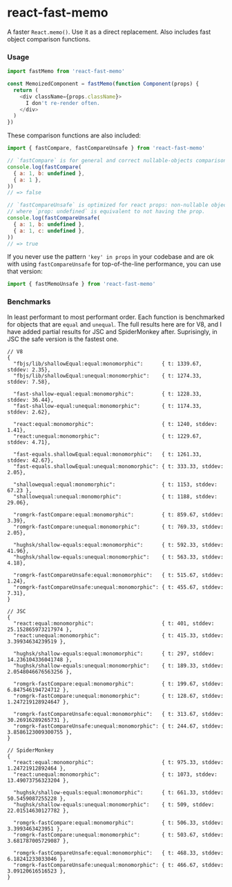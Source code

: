 # react-fast-memo

A faster `React.memo()`. Use it as a direct replacement. Also includes fast object comparison functions.

### Usage

```javascript
import fastMemo from 'react-fast-memo'

const MemoizedComponent = fastMemo(function Component(props) {
  return (
    <div className={props.className}>
      I don't re-render often.
    </div>
  )
})
```

These comparison functions are also included:

```javascript
import { fastCompare, fastCompareUnsafe } from 'react-fast-memo'

// `fastCompare` is for general and correct nullable-objects comparison
console.log(fastCompare(
  { a: 1, b: undefined },
  { a: 1 },
))
// => false

// `fastCompareUnsafe` is optimized for react props: non-nullable objects
// where `prop: undefined` is equivalent to not having the prop.
console.log(fastCompareUnsafe(
  { a: 1, b: undefined },
  { a: 1, c: undefined },
))
// => true

```

If you never use the pattern `'key' in props` in your codebase and are ok with using `fastCompareUnsafe` for
top-of-the-line performance, you can use that version:


```javascript
import { fastMemoUnsafe } from 'react-fast-memo'
```

### Benchmarks

In least performant to most performant order. Each function is benchmarked for objects that are `equal` and `unequal`.
The full results here are for V8, and I have added partial results for JSC and SpiderMonkey after. Suprisingly, in JSC
the safe version is the fastest one.

```jsonc
// V8
{
  "fbjs/lib/shallowEqual:equal:monomorphic":      { t: 1339.67, stddev: 2.35},
  "fbjs/lib/shallowEqual:unequal:monomorphic":    { t: 1274.33, stddev: 7.58},

  "fast-shallow-equal:equal:monomorphic":         { t: 1228.33, stddev: 36.44},
  "fast-shallow-equal:unequal:monomorphic":       { t: 1174.33, stddev: 2.62},

  "react:equal:monomorphic":                      { t: 1240, stddev: 1.41},
  "react:unequal:monomorphic":                    { t: 1229.67, stddev: 4.71},

  "fast-equals.shallowEqual:equal:monomorphic":   { t: 1261.33, stddev: 42.67},
  "fast-equals.shallowEqual:unequal:monomorphic": { t: 333.33, stddev: 2.05},

  "shallowequal:equal:monomorphic":               { t: 1153, stddev: 67.23 },
  "shallowequal:unequal:monomorphic":             { t: 1188, stddev: 29.06},

  "romgrk-fastCompare:equal:monomorphic":         { t: 859.67, stddev: 3.39},
  "romgrk-fastCompare:unequal:monomorphic":       { t: 769.33, stddev: 2.05},

  "hughsk/shallow-equals:equal:monomorphic":      { t: 592.33, stddev: 41.96},
  "hughsk/shallow-equals:unequal:monomorphic":    { t: 563.33, stddev: 4.18},

  "romgrk-fastCompareUnsafe:equal:monomorphic":   { t: 515.67, stddev: 1.24},
  "romgrk-fastCompareUnsafe:unequal:monomorphic": { t: 455.67, stddev: 7.31},
}
```

```jsonc
// JSC
{
  "react:equal:monomorphic":                      { t: 401, stddev: 25.152865973217974 },
  "react:unequal:monomorphic":                    { t: 415.33, stddev: 3.39934634239519 },

  "hughsk/shallow-equals:equal:monomorphic":      { t: 297, stddev: 14.236104336041748 },
  "hughsk/shallow-equals:unequal:monomorphic":    { t: 189.33, stddev: 2.0548046676563256 },

  "romgrk-fastCompare:equal:monomorphic":         { t: 199.67, stddev: 6.847546194724712 },
  "romgrk-fastCompare:unequal:monomorphic":       { t: 128.67, stddev: 1.247219128924647 },

  "romgrk-fastCompareUnsafe:equal:monomorphic":   { t: 313.67, stddev: 30.26916289265731 },
  "romgrk-fastCompareUnsafe:unequal:monomorphic": { t: 244.67, stddev: 3.8586123009300755 },
}
```

```jsonc
// SpiderMonkey
{
  "react:equal:monomorphic":                      { t: 975.33, stddev: 1.24721912892464 },
  "react:unequal:monomorphic":                    { t: 1073, stddev: 13.49073756323204 },

  "hughsk/shallow-equals:equal:monomorphic":      { t: 661.33, stddev: 50.5459087255228 },
  "hughsk/shallow-equals:unequal:monomorphic":    { t: 509, stddev: 22.01514630127782 },

  "romgrk-fastCompare:equal:monomorphic":         { t: 506.33, stddev: 3.3993463423951 },
  "romgrk-fastCompare:unequal:monomorphic":       { t: 503.67, stddev: 3.681787005729087 },

  "romgrk-fastCompareUnsafe:equal:monomorphic":   { t: 468.33, stddev: 6.18241233033046 },
  "romgrk-fastCompareUnsafe:unequal:monomorphic": { t: 466.67, stddev: 3.09120616516523 },
}
```
